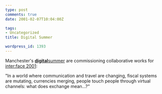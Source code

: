 ```yaml
---
type: post
comments: true
date: 2001-02-07T10:04:00Z

tags:
- Uncategorized
title: Digital Summer

wordpress_id: 1393
---
```


Manchester's [**digital**summer](http://www.digitalsummer.org) are commissioning collaborative works for [inter:face 2001](http://www.digitalsummer.org/index_fla.htm):  

   

"In a world where communication and travel are changing, fiscal systems are mutating, currencies merging, people touch people through virtual channels: what does exchange mean…?"
